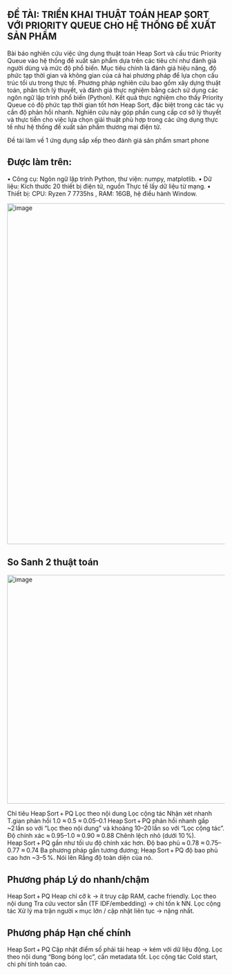 ## ĐỀ TÀI: TRIỂN KHAI THUẬT TOÁN HEAP SORT VỚI PRIORITY QUEUE CHO HỆ THỐNG ĐỀ XUẤT SẢN PHẨM

Bài báo nghiên cứu việc ứng dụng thuật toán Heap Sort và cấu trúc Priority Queue vào hệ thống đề xuất sản phẩm dựa trên các tiêu chí như đánh giá người dùng và mức độ phổ biến. Mục tiêu chính là đánh giá hiệu năng, độ phức tạp thời gian và không gian của cả hai phương pháp để lựa chọn cấu trúc tối ưu trong thực tế. Phương pháp nghiên cứu bao gồm xây dựng thuật toán, phân tích lý thuyết, và đánh giá thực nghiệm bằng cách sử dụng các ngôn ngữ lập trình phổ biến (Python). Kết quả thực nghiệm cho thấy Priority Queue có độ phức tạp thời gian tốt hơn Heap Sort, đặc biệt trong các tác vụ cần độ phản hồi nhanh. Nghiên cứu này góp phần cung cấp cơ sở lý thuyết và thực tiễn cho việc lựa chọn giải thuật phù hợp trong các ứng dụng thực tế như hệ thống đề xuất sản phẩm thương mại điện tử.

Đề tài làm về 1 ứng dụng sắp xếp theo đánh giá sản phẩm smart phone 

## Được làm trên:
•	Công cụ: Ngôn ngữ lập trình Python, thư viện:  numpy, matplotlib.
•	Dữ liệu: Kích thước 20 thiết bị điện tử, nguồn Thực tế lấy dữ liệu từ mạng.
•	Thiết bị: CPU: Ryzen 7 7735hs , RAM: 16GB, hệ điều hành Window.


<img width="1034" height="787" alt="image" src="https://github.com/user-attachments/assets/e1608727-f203-45e4-b8b2-a8c00f7b3d87" />

## So Sanh 2 thuật toán

<img width="573" height="528" alt="image" src="https://github.com/user-attachments/assets/75f546d9-ca9b-4df3-90e8-3b6c18fb4356" />

Chỉ tiêu	Heap Sort + PQ	Lọc theo nội dung	Lọc cộng tác	Nhận xét nhanh
T.gian phản hồi	1.0	≈ 0.5	≈ 0.05–0.1	Heap Sort + PQ phản hồi nhanh gấp ~2 lần so với “Lọc theo nội dung” và khoảng 10–20 lần so với “Lọc cộng tác”.
Độ chính xác	≈ 0.95–1.0	≈ 0.90	≈ 0.88	Chênh lệch nhỏ (dưới 10 %). Heap Sort + PQ gần như tối ưu độ chính xác hơn.
Độ bao phủ	≈ 0.78	≈ 0.75–0.77	≈ 0.74	Ba phương pháp gần tương đương; Heap Sort + PQ độ bao phủ cao hơn ~3–5 %. Nói lên Rẳng độ toàn diện của nó.


## Phương pháp	Lý do nhanh/chậm
Heap Sort + PQ	Heap chỉ cỡ k → ít truy cập RAM, cache friendly.
Lọc theo nội dung	Tra cứu vector sẵn (TF IDF/embedding) → chỉ tốn k NN.
Lọc cộng tác	Xử lý ma trận người × mục lớn / cập nhật liên tục → nặng nhất.



## Phương pháp	Hạn chế chính
Heap Sort + PQ	Cập nhật điểm số phải tái heap → kém với dữ liệu động.
Lọc theo nội dung	“Bong bóng lọc”, cần metadata tốt.
Lọc cộng tác	Cold start, chi phí tính toán cao.
